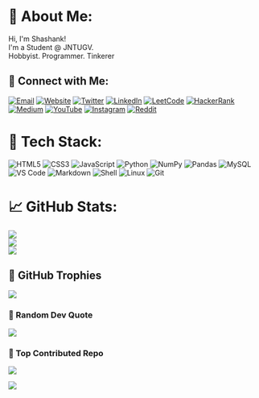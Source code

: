 # 👋 About Me:
Hi, I'm Shashank!\
I'm a Student @ JNTUGV. \
Hobbyist. Programmer. Tinkerer

## 💬 Connect with Me:

[![Email](https://img.shields.io/badge/Email-%23D14836.svg?logo=gmail&logoColor=white)](mailto:msrsaditya@gmail.com) [![Website](https://img.shields.io/badge/Website-%23000000.svg?logo=github&logoColor=white)](https://msrsaditya.github.io/About/) [![Twitter](https://img.shields.io/badge/Twitter-%231DA1F2.svg?logo=twitter&logoColor=white)](https://x.com/msrsaditya) [![LinkedIn](https://img.shields.io/badge/LinkedIn-%230077B5.svg?logo=linkedin&logoColor=white)](https://www.linkedin.com/in/msrsaditya) [![LeetCode](https://img.shields.io/badge/LeetCode-%23F4A300.svg?logo=leetcode&logoColor=white)](https://leetcode.com/u/msrsaditya/) [![HackerRank](https://img.shields.io/badge/HackerRank-%2349A248.svg?logo=hackerrank&logoColor=white)](https://www.hackerrank.com/profile/msrsaditya) [![Medium](https://img.shields.io/badge/Medium-%23000000.svg?logo=medium&logoColor=white)](https://medium.com/@msrsaditya) [![YouTube](https://img.shields.io/badge/YouTube-%23FF0000.svg?logo=youtube&logoColor=white)](https://www.youtube.com/@msrsaditya) [![Instagram](https://img.shields.io/badge/Instagram-%23E4405F.svg?logo=Instagram&logoColor=white)](https://www.instagram.com/shashankfied/) [![Reddit](https://img.shields.io/badge/Reddit-%23FF4500.svg?logo=reddit&logoColor=white)](https://www.reddit.com/user/msrsaditya/)

# 🤖 Tech Stack:
![HTML5](https://img.shields.io/badge/html5-%23E34F26.svg?style=plastic&logo=html5&logoColor=white) ![CSS3](https://img.shields.io/badge/css3-%231572B6.svg?style=plastic&logo=css3&logoColor=white) ![JavaScript](https://img.shields.io/badge/javascript-%238DD6F9.svg?style=plastic&logo=javascript&logoColor=black) ![Python](https://img.shields.io/badge/python-%233F4F75.svg?style=plastic&logo=python&logoColor=white) ![NumPy](https://img.shields.io/badge/numpy-%23013243.svg?style=plastic&logo=numpy&logoColor=white) ![Pandas](https://img.shields.io/badge/pandas-%23323330.svg?style=plastic&logo=pandas&logoColor=white) ![MySQL](https://img.shields.io/badge/mysql-%2300f.svg?style=plastic&logo=mysql&logoColor=white) ![VS Code](https://img.shields.io/badge/VS_Code-%23007ACC.svg?style=plastic&logo=visual-studio-code&logoColor=white) ![Markdown](https://img.shields.io/badge/Markdown-%23000000.svg?style=plastic&logo=markdown&logoColor=white) ![Shell](https://img.shields.io/badge/Shell-%23121011.svg?style=plastic&logo=gnubash&logoColor=white) ![Linux](https://img.shields.io/badge/Linux-%23100000.svg?style=plastic&logo=linux&logoColor=white) ![Git](https://img.shields.io/badge/Git-%23F05032.svg?style=plastic&logo=git&logoColor=white)

# 📈 GitHub Stats:
![](https://github-readme-stats.vercel.app/api?username=msrsaditya&theme=radical&hide_border=false&include_all_commits=true&count_private=true)<br/>
![](https://github-readme-streak-stats.herokuapp.com/?user=msrsaditya&theme=radical&hide_border=false)<br/>
![](https://github-readme-stats.vercel.app/api/top-langs/?username=msrsaditya&theme=radical&hide_border=false&include_all_commits=true&count_private=true&layout=compact)

## 🥇 GitHub Trophies
![](https://github-profile-trophy.vercel.app/?username=msrsaditya&theme=radical&no-frame=false&no-bg=false&margin-w=4)

### 📌 Random Dev Quote
![](https://quotes-github-readme.vercel.app/api?type=horizontal&theme=radical)

### 🎯 Top Contributed Repo
![](https://github-contributor-stats.vercel.app/api?username=msrsaditya&limit=5&theme=algolia&combine_all_yearly_contributions=true)

[![](https://visitcount.itsvg.in/api?id=msrsaditya&icon=0&color=0)](https://visitcount.itsvg.in)
